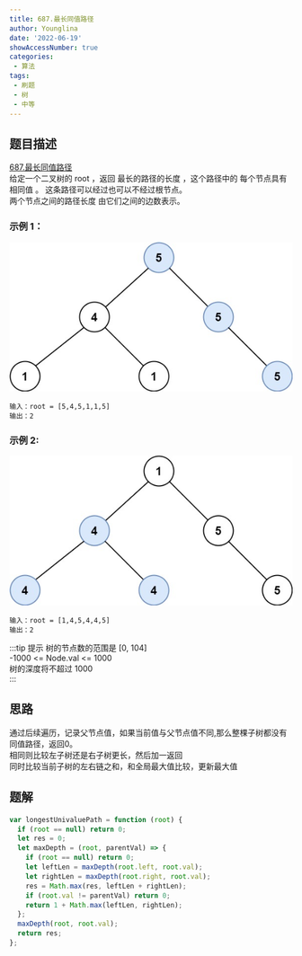 ```yaml
---
title: 687.最长同值路径
author: Younglina
date: '2022-06-19'
showAccessNumber: true
categories:
 - 算法
tags:
 - 刷题
 - 树
 - 中等
---
```


## 题目描述
[687.最长同值路径](https://leetcode.cn/problems/longest-univalue-path/)  
给定一个二叉树的 root ，返回 最长的路径的长度 ，这个路径中的 每个节点具有相同值 。 这条路径可以经过也可以不经过根节点。  
两个节点之间的路径长度 由它们之间的边数表示。  

### 示例 1：
![](https://raw.githubusercontent.com/Younglina/images/master/687_1.jpg)
```
输入：root = [5,4,5,1,1,5]  
输出：2  
```

### 示例 2:
![](https://raw.githubusercontent.com/Younglina/images/master/687_2.jpg)
```
输入：root = [1,4,5,4,4,5]  
输出：2  
```

:::tip 提示
树的节点数的范围是 [0, 104]   
-1000 <= Node.val <= 1000  
树的深度将不超过 1000  
:::

## 思路
通过后续遍历，记录父节点值，如果当前值与父节点值不同,那么整棵子树都没有同值路径，返回0。  
相同则比较左子树还是右子树更长，然后加一返回  
同时比较当前子树的左右链之和，和全局最大值比较，更新最大值  
    
## 题解
```javascript
var longestUnivaluePath = function (root) {
  if (root == null) return 0;
  let res = 0;
  let maxDepth = (root, parentVal) => {
    if (root == null) return 0;
    let leftLen = maxDepth(root.left, root.val);
    let rightLen = maxDepth(root.right, root.val);
    res = Math.max(res, leftLen + rightLen);
    if (root.val != parentVal) return 0;
    return 1 + Math.max(leftLen, rightLen);
  };
  maxDepth(root, root.val);
  return res;
};
```